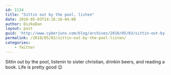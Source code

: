```yaml
---
id: 1134
title: "Sittin out by the pool, listen"
date: 2010-05-03T14:18:16-04:00
author: DizkoDan
layout: post
guid: 'http://www.cyberjunx.com/blog/archives/2010/05/03/sittin-out-by-the-pool-listen/'
permalink: /2010/05/03/sittin-out-by-the-pool-listen/
categories:
    - Twitter
---
```


Sittin out by the pool, listenin to sister christian, drinkin beers, and reading a book. Life is pretty good 😉
